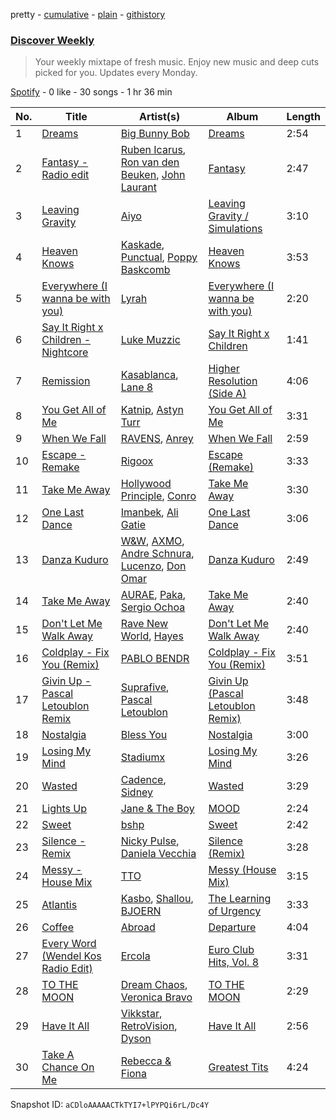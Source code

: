 pretty - [cumulative](/playlists/cumulative/37i9dQZEVXcMQ21aVFwcU6.md) - [plain](/playlists/plain/37i9dQZEVXcMQ21aVFwcU6) - [githistory](https://github.githistory.xyz/mdn522/spotify-playlist-archive/blob/main/playlists/plain/37i9dQZEVXcMQ21aVFwcU6)

### [Discover Weekly](https://open.spotify.com/playlist/37i9dQZEVXcMQ21aVFwcU6)

> Your weekly mixtape of fresh music\. Enjoy new music and deep cuts picked for you\. Updates every Monday.

[Spotify](https://open.spotify.com/user/spotify) - 0 like - 30 songs - 1 hr 36 min

| No. | Title | Artist(s) | Album | Length |
|---|---|---|---|---|
| 1 | [Dreams](https://open.spotify.com/track/56h7DGSX5ve5oMl0LpvAj1) | [Big Bunny Bob](https://open.spotify.com/artist/0y6JukYQjnKQcvRltOWUQ9) | [Dreams](https://open.spotify.com/album/7bvYdFMp4ghiI34L5AF1Kt) | 2:54 |
| 2 | [Fantasy \- Radio edit](https://open.spotify.com/track/641R6KoHjJUOX02kvW9hc5) | [Ruben Icarus](https://open.spotify.com/artist/7LnC4FZQDZHB1QL4PRxp5M), [Ron van den Beuken](https://open.spotify.com/artist/2A0sY7UDhv5v4hjvrhTlya), [John Laurant](https://open.spotify.com/artist/1YvKPTZCWaEen5NdFvR2p1) | [Fantasy](https://open.spotify.com/album/2NSNiXa1s973SfyT6qZkri) | 2:47 |
| 3 | [Leaving Gravity](https://open.spotify.com/track/438O99E8Dev9VDDo0O9FMa) | [Aiyo](https://open.spotify.com/artist/6CK2nmnsqef5YFU7ckNTqH) | [Leaving Gravity / Simulations](https://open.spotify.com/album/49dKgcENfdJvQzPDtkWByi) | 3:10 |
| 4 | [Heaven Knows](https://open.spotify.com/track/3TnVOV85DaxEMP02xWbQfH) | [Kaskade](https://open.spotify.com/artist/6TQj5BFPooTa08A7pk8AQ1), [Punctual](https://open.spotify.com/artist/1ocnIbhFWM9bSPrd7Hu4zF), [Poppy Baskcomb](https://open.spotify.com/artist/4STmXOXUF3UieHU46NWLVt) | [Heaven Knows](https://open.spotify.com/album/5k8cHlDuk2szbc6VlPaL5L) | 3:53 |
| 5 | [Everywhere \(I wanna be with you\)](https://open.spotify.com/track/2lh1prYnrU9tL843C6rzSq) | [Lyrah](https://open.spotify.com/artist/5JyKQ4MQ2HkU1n1BYiKMWW) | [Everywhere \(I wanna be with you\)](https://open.spotify.com/album/79PJhpCEtArNZ9paa2jOjw) | 2:20 |
| 6 | [Say It Right x Children \- Nightcore](https://open.spotify.com/track/5xLsCWe2fA4YyX1EtxfxyT) | [Luke Muzzic](https://open.spotify.com/artist/2P4sIQzRSbTjwWLApeXamY) | [Say It Right x Children](https://open.spotify.com/album/5QgZlQYgtMWuGzbaSpr5Ne) | 1:41 |
| 7 | [Remission](https://open.spotify.com/track/0DimYjz6x7zeKsZpXt0Bvg) | [Kasablanca](https://open.spotify.com/artist/297Z0teiCkp5s9eneWROpI), [Lane 8](https://open.spotify.com/artist/27gtK7m9vYwCyJ04zz0kIb) | [Higher Resolution \(Side A\)](https://open.spotify.com/album/7LUegyOtLkGwKalcns60bK) | 4:06 |
| 8 | [You Get All of Me](https://open.spotify.com/track/0BvJvYTy65XrWaVILKVenk) | [Katnip](https://open.spotify.com/artist/2bOcFoSypJcNgs5IaXVKMp), [Astyn Turr](https://open.spotify.com/artist/2By37PSkMs1WNuiTY0CbQl) | [You Get All of Me](https://open.spotify.com/album/568mukvGQSvoEb56ggaOXe) | 3:31 |
| 9 | [When We Fall](https://open.spotify.com/track/2gVY6igQnaFJOd80VPRF44) | [RAVENS](https://open.spotify.com/artist/5EJOD31l44fAT7hPI2rxfs), [Anrey](https://open.spotify.com/artist/7a2a36QkRDDOhyHWkDXYGw) | [When We Fall](https://open.spotify.com/album/4Qa2rTEWHwVGzn9cAGb2a2) | 2:59 |
| 10 | [Escape \- Remake](https://open.spotify.com/track/7dTr8W19jrou3Y8kLDNMU5) | [Rigoox](https://open.spotify.com/artist/3CiRRsAeYdqcxcm0HIggZD) | [Escape \(Remake\)](https://open.spotify.com/album/0kguycQwTZx9MlxcE2p6TV) | 3:33 |
| 11 | [Take Me Away](https://open.spotify.com/track/1j4nN1aIkNkZ0YkX25fjc2) | [Hollywood Principle](https://open.spotify.com/artist/6ldZGvFDjs6KafLouTBHJ9), [Conro](https://open.spotify.com/artist/1BAdSa5cdtCNLbvT7gWmtJ) | [Take Me Away](https://open.spotify.com/album/0fCsGnGCJnWfY3BWur6JS9) | 3:30 |
| 12 | [One Last Dance](https://open.spotify.com/track/07B9SsrBhdpcVBGb7vOKYL) | [Imanbek](https://open.spotify.com/artist/5rGrDvrLOV2VV8SCFVGWlj), [Ali Gatie](https://open.spotify.com/artist/4rTv3Ejc7hKMtmoBOK1B4T) | [One Last Dance](https://open.spotify.com/album/4YYQxEE1F9q99lwD6HEzzJ) | 3:06 |
| 13 | [Danza Kuduro](https://open.spotify.com/track/1z1WFjgfl2W1OaiLeIULmd) | [W&W](https://open.spotify.com/artist/2rTo8KIkBTFjQS7VvaKYQ4), [AXMO](https://open.spotify.com/artist/5QWt56OIzFSPRpD7VeRkbc), [Andre Schnura](https://open.spotify.com/artist/1kVBxbzTGmSjLrr3dPioHK), [Lucenzo](https://open.spotify.com/artist/5bv5RplEOwdCvhq0EILh9E), [Don Omar](https://open.spotify.com/artist/33ScadVnbm2X8kkUqOkC6Z) | [Danza Kuduro](https://open.spotify.com/album/0kl2hBWbTRfLWQ63zqMUG1) | 2:49 |
| 14 | [Take Me Away](https://open.spotify.com/track/6RoNqZrLjRDbUDLimIxs04) | [AURAE](https://open.spotify.com/artist/52rm6vrAD74pgFTHUoakcs), [Paka](https://open.spotify.com/artist/0Dz1fuN2UPTUYlPANyQ6tN), [Sergio Ochoa](https://open.spotify.com/artist/1L2ApNJDbYYik14z6uuMKc) | [Take Me Away](https://open.spotify.com/album/7KojeNQB1ZBcvjKCmbOjaG) | 2:40 |
| 15 | [Don't Let Me Walk Away](https://open.spotify.com/track/073Na1NdyUof5i5A7KEmXs) | [Rave New World](https://open.spotify.com/artist/4ko7cVxrcdvwdRkkmiNcRI), [Hayes](https://open.spotify.com/artist/3Kt54LmUUFohHUBMQyeJnp) | [Don't Let Me Walk Away](https://open.spotify.com/album/6KVr6jN6Vntv8I4ibcNzwf) | 2:40 |
| 16 | [Coldplay \- Fix You \(Remix\)](https://open.spotify.com/track/6I1DvAAtJ8PRaZwxfzFRFr) | [PABLO BENDR](https://open.spotify.com/artist/7fOzsBf1OZoSnthkylZSGU) | [Coldplay \- Fix You \(Remix\)](https://open.spotify.com/album/64dXhfhAUERjt3rX08JLqR) | 3:51 |
| 17 | [Givin Up \- Pascal Letoublon Remix](https://open.spotify.com/track/0xhQazhejGTrcaOD1R5dBE) | [Suprafive](https://open.spotify.com/artist/2louipoTEuHwO4gXQIHAMP), [Pascal Letoublon](https://open.spotify.com/artist/0oXTS2yHUnuji1R7kc9J9a) | [Givin Up \(Pascal Letoublon Remix\)](https://open.spotify.com/album/7IwCHAUZtsFGAwLzNazhIO) | 3:48 |
| 18 | [Nostalgia](https://open.spotify.com/track/4ZuEukSYORnCT1nAH5cBqa) | [Bless You](https://open.spotify.com/artist/0YFOK5sYNqbCJEgD0xOti9) | [Nostalgia](https://open.spotify.com/album/59b3Q9ZOa9TXkCEejcwXCD) | 3:00 |
| 19 | [Losing My Mind](https://open.spotify.com/track/6te56mPuSF2PZAWKSJnTVA) | [Stadiumx](https://open.spotify.com/artist/0DRf6JJDQnRnz0Yp209CmH) | [Losing My Mind](https://open.spotify.com/album/4bWx8TPf6vHXYvKLS1JH9L) | 3:26 |
| 20 | [Wasted](https://open.spotify.com/track/2yOAGHxbYA6la34D6hGlxa) | [Cadence](https://open.spotify.com/artist/2GXTCh27OeQa4ee7fTs1ha), [Sidney](https://open.spotify.com/artist/4nlincxLK6HxbApSH1MCR8) | [Wasted](https://open.spotify.com/album/4GkJJbPmm3jA5vQbuJqdQk) | 3:29 |
| 21 | [Lights Up](https://open.spotify.com/track/5SybdentOX84LjtdbORDcS) | [Jane & The Boy](https://open.spotify.com/artist/3KZ4GEQBp2q7PsRroeprC8) | [MOOD](https://open.spotify.com/album/4JPmgX6BYuywRN6pmdD8Q0) | 2:24 |
| 22 | [Sweet](https://open.spotify.com/track/3Drahwwo6t93GENXoeXZNl) | [bshp](https://open.spotify.com/artist/2RV0VshxVfkduUIHn0PLzJ) | [Sweet](https://open.spotify.com/album/4oML7p2MFYhFE9lrtZhx2G) | 2:42 |
| 23 | [Silence \- Remix](https://open.spotify.com/track/2NKElCfc9RHIf4HvrthjrB) | [Nicky Pulse](https://open.spotify.com/artist/0PnoQs7Ed8Y0RvJGWrqie4), [Daniela Vecchia](https://open.spotify.com/artist/2RmULtlnMKGWCDXPxkNK4z) | [Silence \(Remix\)](https://open.spotify.com/album/4dqGn2LghkydqXwVP24u2U) | 3:28 |
| 24 | [Messy \- House Mix](https://open.spotify.com/track/6u8I64QOsU07d2kFRf7vof) | [TTO](https://open.spotify.com/artist/6ZwMBC1nNUHmgHjL4UAowI) | [Messy \(House Mix\)](https://open.spotify.com/album/7EOhow4iXoc4DXzx10XB5C) | 3:15 |
| 25 | [Atlantis](https://open.spotify.com/track/6CFR1NpsabMPv1hqDPm1qv) | [Kasbo](https://open.spotify.com/artist/1ikID9RZZMvkuBGDWrqajq), [Shallou](https://open.spotify.com/artist/7C3Cbtr2PkH2l4tOGhtCsk), [BJOERN](https://open.spotify.com/artist/7fNc8ClzpuYFYVhBOmD6aN) | [The Learning of Urgency](https://open.spotify.com/album/7uAP4tFWMugcNZOrk5xBED) | 3:33 |
| 26 | [Coffee](https://open.spotify.com/track/0cuvkojX6QbHAdX4f025L3) | [Abroad](https://open.spotify.com/artist/52bjb93yzh8uzbJkO94zft) | [Departure](https://open.spotify.com/album/3IhoPh71TKIxO0px0yrA6C) | 4:04 |
| 27 | [Every Word \(Wendel Kos Radio Edit\)](https://open.spotify.com/track/4GrJ6PbPGbhC7BW9iGYoXV) | [Ercola](https://open.spotify.com/artist/7MocD7vMCHqPu8KV33lSLa) | [Euro Club Hits, Vol\. 8](https://open.spotify.com/album/6pieOjlnJGe6kAkJljUj6r) | 3:31 |
| 28 | [TO THE MOON](https://open.spotify.com/track/64HmwqnMnp8Hna6gkLKYfA) | [Dream Chaos](https://open.spotify.com/artist/3b2q69EvD3tLQDKiYSd5uo), [Veronica Bravo](https://open.spotify.com/artist/3xIHOffeC188QWHIiCaLXr) | [TO THE MOON](https://open.spotify.com/album/340UKThfla2XbE3Hd6xME4) | 2:29 |
| 29 | [Have It All](https://open.spotify.com/track/6hR4plghLBRSbXEf2wNvsX) | [Vikkstar](https://open.spotify.com/artist/3wE6Lb4RCyPMoXsnXV0ZPC), [RetroVision](https://open.spotify.com/artist/6heMlLFM6RDDHRz99uKMqS), [Dyson](https://open.spotify.com/artist/5LWQLBPNcQrzUtg5imjz67) | [Have It All](https://open.spotify.com/album/2YEjMz4R5PEz69Qc5b2LtY) | 2:56 |
| 30 | [Take A Chance On Me](https://open.spotify.com/track/6KJBwR1yrqviwL31XRpu3n) | [Rebecca & Fiona](https://open.spotify.com/artist/6rgEPiKjowlMKZC1DF6W75) | [Greatest Tits](https://open.spotify.com/album/3yZSOcz06tt6XFh5sWGnkI) | 4:24 |

Snapshot ID: `aCDloAAAAACTkTYI7+lPYPQi6rL/Dc4Y`
